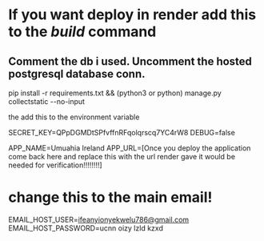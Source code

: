 # If you want deploy in render add this to the _build_ command

## Comment the db i used. Uncomment the hosted postgresql database conn.

pip install -r requirements.txt && (python3 or python) manage.py collectstatic --no-input

the add this to the environment variable

SECRET_KEY=QPpDGMDtSPfvffnRFqolqrscq7YC4rW8
DEBUG=false

APP_NAME=Umuahia Ireland
APP_URL=[Once you deploy the application come back here and replace this with the url render gave it would be needed for verification!!!!!!!!]

# change this to the main email!

EMAIL_HOST_USER=ifeanyionyekwelu786@gmail.com
EMAIL_HOST_PASSWORD=ucnn oizy lzld kzxd
